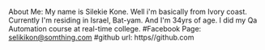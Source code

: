 About Me:
My name is Silekie Kone.
Well i'm basically from Ivory coast.
Currently  I'm residing in Israel, Bat-yam.
And I'm 34yrs of age.
I did my Qa Automation course at real-time college.
#Facebook Page:
selikikon@somthing.com
#github url:
https//github.com 
